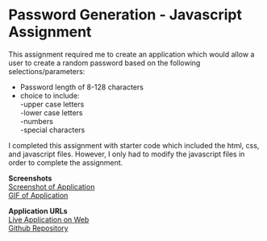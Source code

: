 # Password Generation - Javascript Assignment

This assignment required me to create an application which would allow a user to create a random password based on the following selections/parameters:

- Password length of 8-128 characters
- choice to include:<br>
    -upper case letters<br>
    -lower case letters<br>
    -numbers<br>
    -special characters

I completed this assignment with starter code which included the html, css, and javascript files. However, I only had to modify the javascript files in order to complete the assignment. 

<b>Screenshots</b><br>
<a href="https://user-images.githubusercontent.com/72776042/103446142-9c0ee200-4c39-11eb-83f6-4524d274866b.png" target="_blank">Screenshot of Application</a><br>
<a href="https://i.gyazo.com/ec6dbfde3a5e020511dd6b07592450c4.mp4">GIF of Application</a>

<b>Application URLs</b><br>
<a href="https://emarshall121.github.io/password-generator/">Live Application on Web</a><br>
<a href="https://github.com/emarshall121/password-generator">Github Repository</a>

